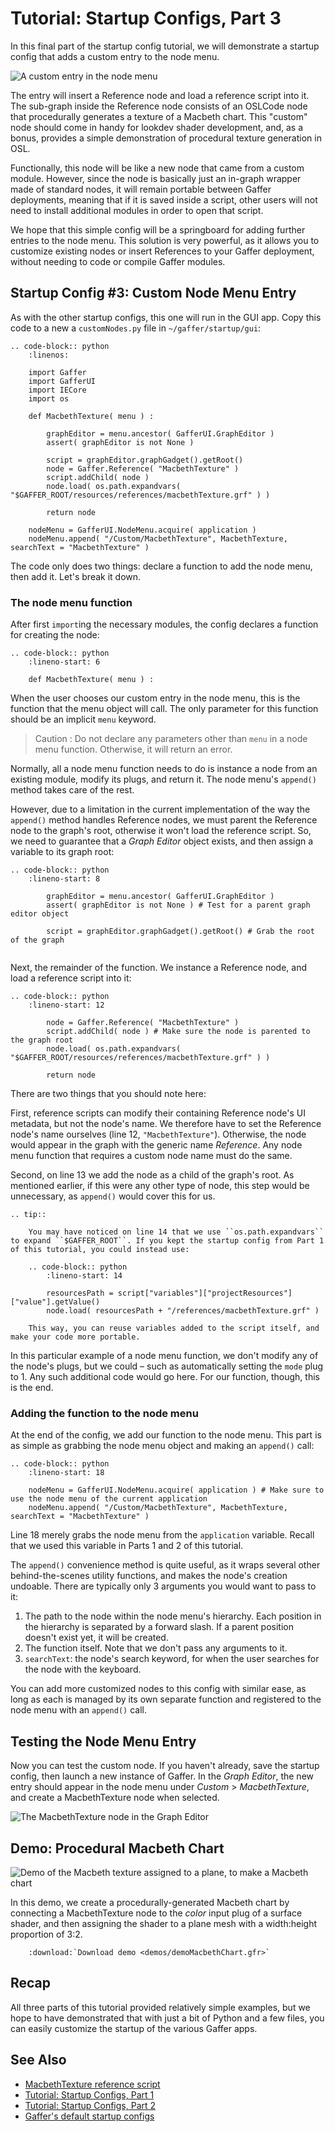 # Tutorial: Startup Configs, Part 3 # 

In this final part of the startup config tutorial, we will demonstrate a startup config that adds a custom entry to the node menu.

![A custom entry in the node menu](images/tutorialNodeMenuCustomEntry.png "A custom entry in the node menu")

The entry will insert a Reference node and load a reference script into it. The sub-graph inside the Reference node consists of an OSLCode node that procedurally generates a texture of a Macbeth chart. This "custom" node should come in handy for lookdev shader development, and, as a bonus, provides a simple demonstration of procedural texture generation in OSL.

Functionally, this node will be like a new node that came from a custom module. However, since the node is basically just an in-graph wrapper made of standard nodes, it will remain portable between Gaffer deployments, meaning that if it is saved inside a script, other users will not need to install additional modules in order to open that script.

We hope that this simple config will be a springboard for adding further entries to the node menu. This solution is very powerful, as it allows you to customize existing nodes or insert References to your Gaffer deployment, without needing to code or compile Gaffer modules.


## Startup Config #3: Custom Node Menu Entry ##

As with the other startup configs, this one will run in the GUI app. Copy this code to a new a `customNodes.py` file in `~/gaffer/startup/gui`:

```eval_rst
.. code-block:: python
    :linenos:

    import Gaffer
    import GafferUI
    import IECore
    import os

    def MacbethTexture( menu ) :

        graphEditor = menu.ancestor( GafferUI.GraphEditor )
        assert( graphEditor is not None )

        script = graphEditor.graphGadget().getRoot()
        node = Gaffer.Reference( "MacbethTexture" )
        script.addChild( node )
        node.load( os.path.expandvars( "$GAFFER_ROOT/resources/references/macbethTexture.grf" ) )

        return node

    nodeMenu = GafferUI.NodeMenu.acquire( application )
    nodeMenu.append( "/Custom/MacbethTexture", MacbethTexture, searchText = "MacbethTexture" )

```

The code only does two things: declare a function to add the node menu, then add it. Let's break it down.


### The node menu function ###

After first `import`ing the necessary modules, the config declares a function for creating the node: 

```eval_rst
.. code-block:: python
    :lineno-start: 6

    def MacbethTexture( menu ) :

```

When the user chooses our custom entry in the node menu, this is the function that the menu object will call. The only parameter for this function should be an implicit `menu` keyword.

> Caution :
> Do not declare any parameters other than `menu` in a node menu function. Otherwise, it will return an error.

Normally, all a node menu function needs to do is instance a node from an existing module, modify its plugs, and return it. The node menu's `append()` method takes care of the rest. 

However, due to a limitation in the current implementation of the way the `append()` method handles Reference nodes, we must parent the Reference node to the graph's root, otherwise it won't load the reference script. So, we need to guarantee that a _Graph Editor_ object exists, and then assign a variable to its graph root:

```eval_rst
.. code-block:: python
    :lineno-start: 8

        graphEditor = menu.ancestor( GafferUI.GraphEditor ) 
        assert( graphEditor is not None ) # Test for a parent graph editor object

        script = graphEditor.graphGadget().getRoot() # Grab the root of the graph
    
```

Next, the remainder of the function. We instance a Reference node, and load a reference script into it:

```eval_rst
.. code-block:: python
    :lineno-start: 12

        node = Gaffer.Reference( "MacbethTexture" )
        script.addChild( node ) # Make sure the node is parented to the graph root
        node.load( os.path.expandvars( "$GAFFER_ROOT/resources/references/macbethTexture.grf" ) )
        
        return node
```

There are two things that you should note here:

First, reference scripts can modify their containing Reference node's UI metadata, but not the node's name. We therefore have to set the Reference node's name ourselves (line 12, `"MacbethTexture"`). Otherwise, the node would appear in the graph with the generic name _Reference_. Any node menu function that requires a custom node name must do the same.

Second, on line 13 we add the node as a child of the graph's root. As mentioned earlier, if this were any other type of node, this step would be unnecessary, as `append()` would cover this for us.

```eval_rst
.. tip::

    You may have noticed on line 14 that we use ``os.path.expandvars`` to expand ``$GAFFER_ROOT``. If you kept the startup config from Part 1 of this tutorial, you could instead use:

    .. code-block:: python
        :lineno-start: 14

        resourcesPath = script["variables"]["projectResources"]["value"].getValue()
        node.load( resourcesPath + "/references/macbethTexture.grf" )

    This way, you can reuse variables added to the script itself, and make your code more portable.
```

In this particular example of a node menu function, we don't modify any of the node's plugs, but we could – such as automatically setting the `mode` plug to 1. Any such additional code would go here. For our function, though, this is the end.


### Adding the function to the node menu ###

At the end of the config, we add our function to the node menu. This part is as simple as grabbing the node menu object and making an `append()` call:

```eval_rst
.. code-block:: python
    :lineno-start: 18

    nodeMenu = GafferUI.NodeMenu.acquire( application ) # Make sure to use the node menu of the current application
    nodeMenu.append( "/Custom/MacbethTexture", MacbethTexture, searchText = "MacbethTexture" )
```

Line 18 merely grabs the node menu from the `application` variable. Recall that we used this variable in Parts 1 and 2 of this tutorial.

The `append()` convenience method is quite useful, as it wraps several other behind-the-scenes utility functions, and makes the node's creation undoable. There are typically only 3 arguments you would want to pass to it:

  1. The path to the node within the node menu's hierarchy. Each position in the hierarchy is separated by a forward slash. If a parent position doesn't exist yet, it will be created.
  2. The function itself. Note that we don't pass any arguments to it.
  3. `searchText`: the node's search keyword, for when the user searches for the node with the keyboard.

You can add more customized nodes to this config with similar ease, as long as each is managed by its own separate function and registered to the node menu with an `append()` call.


## Testing the Node Menu Entry ##

Now you can test the custom node. If you haven't already, save the startup config, then launch a new instance of Gaffer. In the _Graph Editor_, the new entry should appear in the node menu under _Custom_ > _MacbethTexture_, and create a MacbethTexture node when selected.

![The MacbethTexture node in the Graph Editor](images/tutorialMacbethTextureNode.png "The MacbethTexture node in the Graph Editor")


## Demo: Procedural Macbeth Chart ##

![Demo of the Macbeth texture assigned to a plane, to make a Macbeth chart](images/demoMacbethChart.png "Demo of the Macbeth texture assigned to a plane, to make a Macbeth cha")

In this demo, we create a procedurally-generated Macbeth chart by connecting a MacbethTexture node to the _color_ input plug of a surface shader, and then assigning the shader to a plane mesh with a width:height proportion of 3:2.

```eval_rst
    :download:`Download demo <demos/demoMacbethChart.gfr>`
```


## Recap ##

All three parts of this tutorial provided relatively simple examples, but we hope to have demonstrated that with just a bit of Python and a few files, you can easily customize the startup of the various Gaffer apps.


## See Also ##

- [MacbethTexture reference script](../../../../../resources/references/macbethTexture.grf)
- [Tutorial: Startup Configs, Part 1](../CreatingConfigurationFiles/index.md)
- [Tutorial: Startup Configs, Part 2](../CreatingConfigurationFiles2/index.md)
- [Gaffer's default startup configs](https://github.com/GafferHQ/gaffer/tree/!GAFFER_VERSION!/startup)
